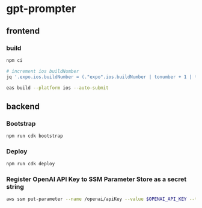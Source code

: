 # gpt-prompter

## frontend

### build

```sh
npm ci

# increment ios buildNumber
jq '.expo.ios.buildNumber = (."expo".ios.buildNumber | tonumber + 1 | tostring) | . ' app.json > app_new.json && mv app_new.json app.json

eas build --platform ios --auto-submit
```

## backend

### Bootstrap

```sh
npm run cdk bootstrap
```

### Deploy

```sh
npm run cdk deploy
```

### Register OpenAI API Key to SSM Parameter Store as a secret string

```sh
aws ssm put-parameter --name /openai/apiKey --value $OPENAI_API_KEY --type SecureString --key-id alias/lambda-kms-key
```
